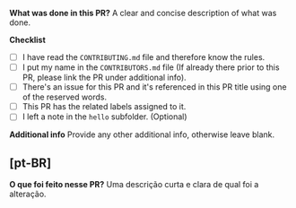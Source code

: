 **What was done in this PR?**
A clear and concise description of what was done.

**Checklist**

- [ ] I have read the `CONTRIBUTING.md` file and therefore know the rules.
- [ ] I put my name in the `CONTRIBUTORS.md` file (If already there prior to this PR, please link the PR under additional info).
- [ ] There's an issue for this PR and it's referenced in this PR title using one of the reserved words.
- [ ] This PR has the related labels assigned to it.
- [ ] I left a note in the `hello` subfolder. (Optional)

**Additional info**
Provide any other additional info, otherwise leave blank.

## [pt-BR]

**O que foi feito nesse PR?**
Uma descrição curta e clara de qual foi a alteração.
